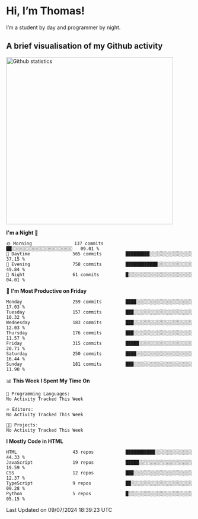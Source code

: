 # Hi, I’m Thomas!
I’m a student by day and programmer by night.

## A brief visualisation of my Github activity

<img title="My Github statistics" alt="Github statistics" width="450px" src="https://github-readme-stats.vercel.app/api?username=thomasrettig&show_icons=true&include_all_commits=true&count_private=true&&hide=issues&theme=tokyonight&border_radius=6px"/>

<!--START_SECTION:waka-->
**I'm a Night 🦉** 

```text
🌞 Morning                137 commits         ██░░░░░░░░░░░░░░░░░░░░░░░   09.01 % 
🌆 Daytime                565 commits         █████████░░░░░░░░░░░░░░░░   37.15 % 
🌃 Evening                758 commits         ████████████░░░░░░░░░░░░░   49.84 % 
🌙 Night                  61 commits          █░░░░░░░░░░░░░░░░░░░░░░░░   04.01 % 
```
📅 **I'm Most Productive on Friday** 

```text
Monday                   259 commits         ████░░░░░░░░░░░░░░░░░░░░░   17.03 % 
Tuesday                  157 commits         ███░░░░░░░░░░░░░░░░░░░░░░   10.32 % 
Wednesday                183 commits         ███░░░░░░░░░░░░░░░░░░░░░░   12.03 % 
Thursday                 176 commits         ███░░░░░░░░░░░░░░░░░░░░░░   11.57 % 
Friday                   315 commits         █████░░░░░░░░░░░░░░░░░░░░   20.71 % 
Saturday                 250 commits         ████░░░░░░░░░░░░░░░░░░░░░   16.44 % 
Sunday                   181 commits         ███░░░░░░░░░░░░░░░░░░░░░░   11.90 % 
```


📊 **This Week I Spent My Time On** 

```text
💬 Programming Languages: 
No Activity Tracked This Week

🔥 Editors: 
No Activity Tracked This Week

🐱‍💻 Projects: 
No Activity Tracked This Week
```

**I Mostly Code in HTML** 

```text
HTML                     43 repos            ███████████░░░░░░░░░░░░░░   44.33 % 
JavaScript               19 repos            █████░░░░░░░░░░░░░░░░░░░░   19.59 % 
CSS                      12 repos            ███░░░░░░░░░░░░░░░░░░░░░░   12.37 % 
TypeScript               9 repos             ██░░░░░░░░░░░░░░░░░░░░░░░   09.28 % 
Python                   5 repos             █░░░░░░░░░░░░░░░░░░░░░░░░   05.15 % 
```




 Last Updated on 09/07/2024 18:39:23 UTC
<!--END_SECTION:waka-->
